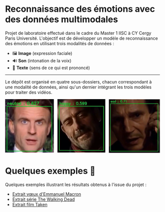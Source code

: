 # Reconnaissance des émotions avec des données multimodales

Projet de laboratoire effectué dans le cadre du Master 1 IISC à CY Cergy Paris Université. L'objectif est de développer un modèle de reconnaissance des émotions en utilisant trois modalités de données :
* 🖼️ **Image** (expression faciale)
* 🔊 **Son** (intonation de la voix)
* 📝 **Texte** (sens de ce qui est prononcé)
---
Le dépôt est organisé en quatre sous-dossiers, chacun correspondant à une modalité de données, ainsi qu'un dernier intégrant les trois modèles pour traiter des vidéos.

![](img/illustration.png)

# Quelques exemples 🎥
Quelques exemples illustrant les résultats obtenus à l'issue du projet :
* [Extrait vœux d'Emmanuel Macron](https://www.youtube.com/watch?v=x-yZbN2wAC4)
* [Extrait série The Walking Dead](https://www.youtube.com/watch?v=Z7o5usIYwFQ)
* [Extrait film Taken](https://www.youtube.com/watch?v=5pyHxlb3uWE)
